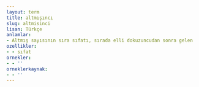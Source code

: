 ```yaml
---
layout: term
title: altmışıncı
slug: altmisinci
lisan: Türkçe
anlamlar:
- Altmış sayısının sıra sıfatı, sırada elli dokuzuncudan sonra gelen
ozellikler:
- - sıfat
ornekler:
- - ''
orneklerkaynak:
- - ''
---
```

